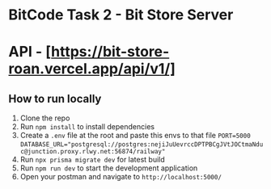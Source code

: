 # BitCode Task 2 - Bit Store Server

# API - [https://bit-store-roan.vercel.app/api/v1/]

## How to run locally

1. Clone the repo
2. Run `npm install` to install dependencies
3. Create a `.env` file at the root and paste this envs to that file
   `PORT=5000`
   `DATABASE_URL="postgresql://postgres:nejiJuUevrccDPTPBCgJVtJOCtmaNduc@junction.proxy.rlwy.net:56874/railway"`
4. Run `npx prisma migrate dev` for latest build
5. Run `npm run dev` to start the development application
6. Open your postman and navigate to `http://localhost:5000/`
